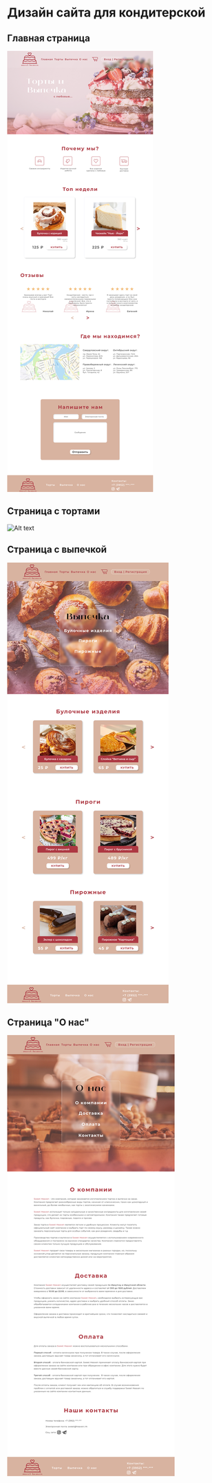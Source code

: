 # Дизайн сайта для кондитерской

## Главная страница
![Alt text](main.png)

## Страница с тортами
![Alt text](cakes.png)

## Страница с выпечкой
![Alt text](bakery.png)

## Страница "О нас"
![Alt text](about_us.png)